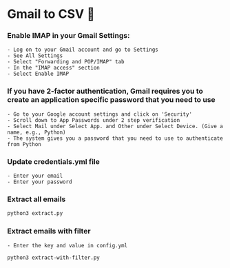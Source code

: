 # Gmail to CSV 🤗

### Enable IMAP in your Gmail Settings:
    - Log on to your Gmail account and go to Settings
    - See All Settings
    - Select "Forwarding and POP/IMAP" tab
    - In the "IMAP access" section
    - Select Enable IMAP

### If you have 2-factor authentication, Gmail requires you to create an application specific password that you need to use
    - Go to your Google account settings and click on 'Security'
    - Scroll down to App Passwords under 2 step verification
    - Select Mail under Select App. and Other under Select Device. (Give a name, e.g., Python)
    - The system gives you a password that you need to use to authenticate from Python


### Update credentials.yml file
    - Enter your email
    - Enter your password


### Extract all emails
```bash
python3 extract.py
```

### Extract emails with filter
    - Enter the key and value in config.yml

```bash
python3 extract-with-filter.py
```